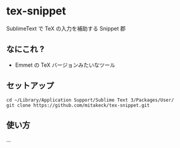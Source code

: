 # tex-snippet
SublimeText で TeX の入力を補助する Snippet 郡

## なにこれ ?

- Emmet の TeX バージョンみたいなツール

## セットアップ

```
cd ~/Library/Application Support/Sublime Text 3/Packages/User/
git clone https://github.com/mitakeck/tex-snippet.git
```

## 使い方

...
